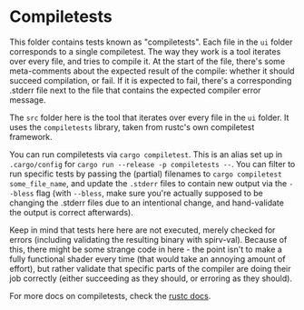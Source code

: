 # Compiletests

This folder contains tests known as "compiletests". Each file in the `ui` folder corresponds to a
single compiletest. The way they work is a tool iterates over every file, and tries to compile it.
At the start of the file, there's some meta-comments about the expected result of the compile:
whether it should succeed compilation, or fail. If it is expected to fail, there's a corresponding
.stderr file next to the file that contains the expected compiler error message.

The `src` folder here is the tool that iterates over every file in the `ui` folder. It uses the
`compiletests` library, taken from rustc's own compiletest framework.

You can run compiletests via `cargo compiletest`. This is an alias set up in `.cargo/config` for
`cargo run --release -p compiletests --`. You can filter to run specific tests by passing the
(partial) filenames to `cargo compiletest some_file_name`, and update the `.stderr` files to
contain new output via the `--bless` flag (with `--bless`, make sure you're actually supposed to be
changing the .stderr files due to an intentional change, and hand-validate the output is correct
afterwards).

Keep in mind that tests here here are not executed, merely checked for errors (including validating
the resulting binary with spirv-val). Because of this, there might be some strange code in here -
the point isn't to make a fully functional shader every time (that would take an annoying amount of
effort), but rather validate that specific parts of the compiler are doing their job correctly
(either succeeding as they should, or erroring as they should).

For more docs on compiletests, check the [rustc docs](https://rustc-dev-guide.rust-lang.org/tests/compiletest.html).
